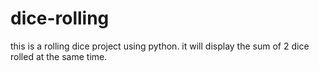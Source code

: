 # dice-rolling
this is a rolling dice project using python. it will display the sum of 2 dice rolled at the same time.
